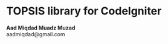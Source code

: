 <h1>TOPSIS library for CodeIgniter</h1>
<p>
	<b>Aad Miqdad Muadz Muzad</b><br>
	aadmiqdad@gmail.com
</p>